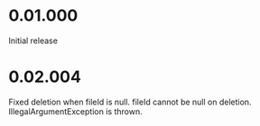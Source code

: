 # 0.01.000
Initial release

# 0.02.004
Fixed deletion when fileId is null. fileId cannot be null on deletion. IllegalArgumentException is thrown. 